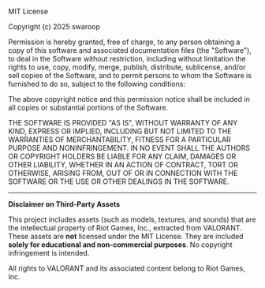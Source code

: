 MIT License

Copyright (c) 2025 swaroop

Permission is hereby granted, free of charge, to any person obtaining a copy
of this software and associated documentation files (the "Software"), to deal
in the Software without restriction, including without limitation the rights
to use, copy, modify, merge, publish, distribute, sublicense, and/or sell
copies of the Software, and to permit persons to whom the Software is
furnished to do so, subject to the following conditions:

The above copyright notice and this permission notice shall be included in all
copies or substantial portions of the Software.

THE SOFTWARE IS PROVIDED "AS IS", WITHOUT WARRANTY OF ANY KIND, EXPRESS OR
IMPLIED, INCLUDING BUT NOT LIMITED TO THE WARRANTIES OF MERCHANTABILITY,
FITNESS FOR A PARTICULAR PURPOSE AND NONINFRINGEMENT. IN NO EVENT SHALL THE
AUTHORS OR COPYRIGHT HOLDERS BE LIABLE FOR ANY CLAIM, DAMAGES OR OTHER
LIABILITY, WHETHER IN AN ACTION OF CONTRACT, TORT OR OTHERWISE, ARISING FROM,
OUT OF OR IN CONNECTION WITH THE SOFTWARE OR THE USE OR OTHER DEALINGS IN THE
SOFTWARE.

---

**Disclaimer on Third-Party Assets**

This project includes assets (such as models, textures, and sounds) that are the intellectual property of Riot Games, Inc., extracted from VALORANT. These assets are **not** licensed under the MIT License. They are included **solely for educational and non-commercial purposes**. No copyright infringement is intended.

All rights to VALORANT and its associated content belong to Riot Games, Inc.
